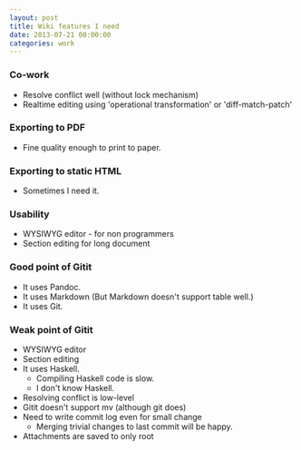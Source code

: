 ```yaml
---
layout: post
title: Wiki features I need
date: 2013-07-21 00:00:00
categories: work
---
```


### Co-work
 - Resolve conflict well (without lock mechanism)
 - Realtime editing using 'operational transformation' or 'diff-match-patch'


### Exporting to PDF
 - Fine quality enough to print to paper.


### Exporting to static HTML
 - Sometimes I need it.


### Usability
 - WYSIWYG editor - for non programmers
 - Section editing for long document


### Good point of Gitit
 - It uses Pandoc.
 - It uses Markdown (But Markdown doesn't support table well.)
 - It uses Git.


### Weak point of Gitit
 - WYSIWYG editor
 - Section editing
 - It uses Haskell.
   - Compiling Haskell code is slow.
   - I don't know Haskell.
 - Resolving conflict is low-level
 - Gitit doesn't support mv (although git does)
 - Need to write commit log even for small change
   - Merging trivial changes to last commit will be happy.
 - Attachments are saved to only root


